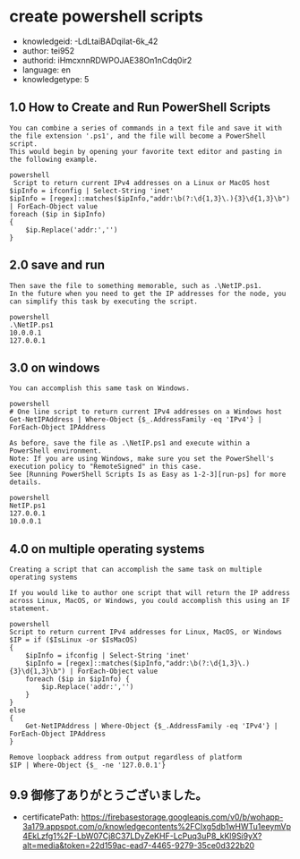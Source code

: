 create powershell scripts
===
* knowledgeid: -LdLtaiBADqiIat-6k_42
* author: tei952
* authorid: iHmcxnnRDWPOJAE38On1nCdq0ir2
* language: en
* knowledgetype: 5

## 1.0 How to Create and Run PowerShell Scripts
```
You can combine a series of commands in a text file and save it with the file extension '.ps1', and the file will become a PowerShell script.
This would begin by opening your favorite text editor and pasting in the following example.

powershell
 Script to return current IPv4 addresses on a Linux or MacOS host
$ipInfo = ifconfig | Select-String 'inet'
$ipInfo = [regex]::matches($ipInfo,"addr:\b(?:\d{1,3}\.){3}\d{1,3}\b") | ForEach-Object value
foreach ($ip in $ipInfo)
{
    $ip.Replace('addr:','')
}
```
## 2.0 save and run 
```
Then save the file to something memorable, such as .\NetIP.ps1.
In the future when you need to get the IP addresses for the node, you can simplify this task by executing the script.

powershell
.\NetIP.ps1
10.0.0.1
127.0.0.1
```
## 3.0 on windows
```
You can accomplish this same task on Windows.

powershell
# One line script to return current IPv4 addresses on a Windows host
Get-NetIPAddress | Where-Object {$_.AddressFamily -eq 'IPv4'} | ForEach-Object IPAddress

As before, save the file as .\NetIP.ps1 and execute within a PowerShell environment.
Note: If you are using Windows, make sure you set the PowerShell's execution policy to "RemoteSigned" in this case.
See [Running PowerShell Scripts Is as Easy as 1-2-3][run-ps] for more details.

powershell
NetIP.ps1
127.0.0.1
10.0.0.1
```

## 4.0 on multiple operating systems
```
Creating a script that can accomplish the same task on multiple operating systems

If you would like to author one script that will return the IP address across Linux, MacOS, or Windows, you could accomplish this using an IF statement.

powershell
Script to return current IPv4 addresses for Linux, MacOS, or Windows
$IP = if ($IsLinux -or $IsMacOS)
{
    $ipInfo = ifconfig | Select-String 'inet'
    $ipInfo = [regex]::matches($ipInfo,"addr:\b(?:\d{1,3}\.){3}\d{1,3}\b") | ForEach-Object value
    foreach ($ip in $ipInfo) {
        $ip.Replace('addr:','')
    }
}
else
{
    Get-NetIPAddress | Where-Object {$_.AddressFamily -eq 'IPv4'} | ForEach-Object IPAddress
}

Remove loopback address from output regardless of platform
$IP | Where-Object {$_ -ne '127.0.0.1'}
```
## 9.9 御修了ありがとうございました。
* certificatePath: https://firebasestorage.googleapis.com/v0/b/wohapp-3a179.appspot.com/o/knowledgecontents%2FCIxg5db1wHWTu1eeymVp4EkLzfg1%2F-LbW07Cj8C37LDyZeKHF-LcPuq3uP8_kKl9Si9yX?alt=media&token=22d159ac-ead7-4465-9279-35ce0d322b20